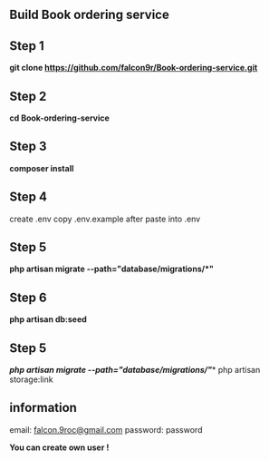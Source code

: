 ## Build Book ordering service

## Step 1

**git clone https://github.com/falcon9r/Book-ordering-service.git**

## Step 2
**cd Book-ordering-service**

## Step 3
**composer install**

## Step 4
create .env 
copy .env.example 
after paste into .env

## Step 5
**php artisan migrate --path="database/migrations/*"**

## Step 6
**php artisan db:seed**
## Step 5
****php artisan migrate --path="database/migrations/*"****
    php artisan storage:link

## information
email: falcon.9roc@gmail.com
password: password

**You can create own user !**
